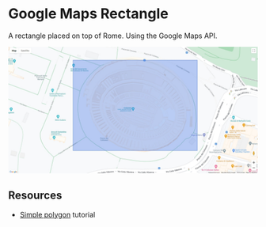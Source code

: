 # Google Maps Rectangle

A rectangle placed on top of Rome. Using the Google Maps API.

![Web capture](./web_capture.jpeg)

## Resources

- [Simple polygon](https://developers.google.com/maps/documentation/javascript/examples/polygon-simple) tutorial
